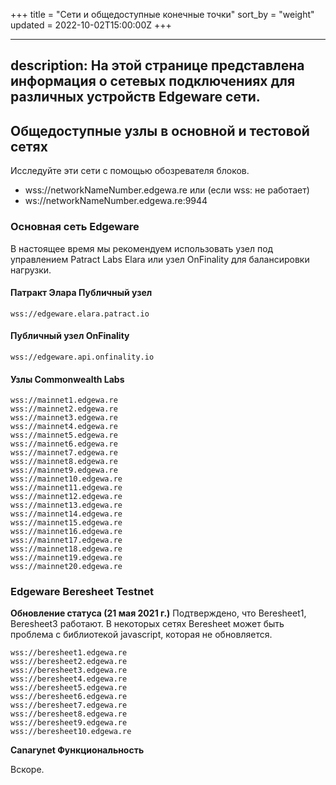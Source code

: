 +++
title = "Сети и общедоступные конечные точки"
sort_by = "weight"
updated = 2022-10-02T15:00:00Z
+++

---
description:
  На этой странице представлена информация о сетевых подключениях для различных устройств Edgeware сети.
---

## Общедоступные узлы в основной и тестовой сетях

Исследуйте эти сети с помощью обозревателя блоков.

- wss://networkNameNumber.edgewa.re или \(если wss: не работает\)
- ws://networkNameNumber.edgewa.re:9944

### Основная сеть Edgeware

В настоящее время мы рекомендуем использовать узел под управлением Patract Labs Elara или узел OnFinality для балансировки нагрузки.

#### Патракт Элара Публичный узел

```
wss://edgeware.elara.patract.io
```

#### Публичный узел OnFinality

```
wss://edgeware.api.onfinality.io
```

#### Узлы Commonwealth Labs

```
wss://mainnet1.edgewa.re
wss://mainnet2.edgewa.re
wss://mainnet3.edgewa.re
wss://mainnet4.edgewa.re
wss://mainnet5.edgewa.re
wss://mainnet6.edgewa.re
wss://mainnet7.edgewa.re
wss://mainnet8.edgewa.re
wss://mainnet9.edgewa.re
wss://mainnet10.edgewa.re
wss://mainnet11.edgewa.re
wss://mainnet12.edgewa.re
wss://mainnet13.edgewa.re
wss://mainnet14.edgewa.re
wss://mainnet15.edgewa.re
wss://mainnet16.edgewa.re
wss://mainnet17.edgewa.re
wss://mainnet18.edgewa.re
wss://mainnet19.edgewa.re
wss://mainnet20.edgewa.re
```

### Edgeware Beresheet Testnet

**Обновление статуса \(21 мая 2021 г.\)** Подтверждено, что Beresheet1, Beresheet3 работают. В некоторых сетях Beresheet может быть проблема с библиотекой javascript, которая не обновляется.

```
wss://beresheet1.edgewa.re
wss://beresheet2.edgewa.re
wss://beresheet3.edgewa.re
wss://beresheet4.edgewa.re
wss://beresheet5.edgewa.re
wss://beresheet6.edgewa.re
wss://beresheet7.edgewa.re
wss://beresheet8.edgewa.re
wss://beresheet9.edgewa.re
wss://beresheet10.edgewa.re
```

**Canarynet Функциональность**

Вскоре.
